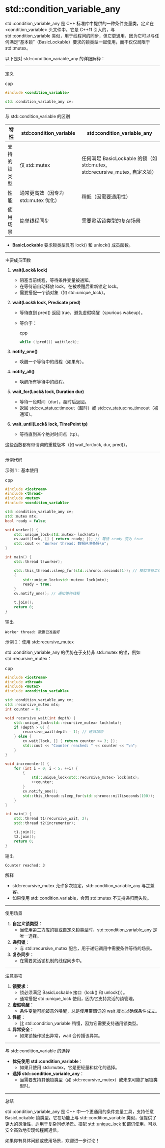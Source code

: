 # std::condition_variable_any

std::condition_variable_any 是 C++ 标准库中提供的一种条件变量类，定义在 <condition_variable> 头文件中。它是 C++11 引入的，与 std::condition_variable 类似，用于线程间的同步，但它更通用，因为它可以与任何满足“基本锁”（BasicLockable）要求的锁类型一起使用，而不仅仅局限于 std::mutex。

以下是对 std::condition_variable_any 的详细解释：

------

定义

cpp

```cpp
#include <condition_variable>

std::condition_variable_any cv;
```

------

与 std::condition_variable 的区别

| 特性         | std::condition_variable              | std::condition_variable_any                                  |
| ------------ | ------------------------------------ | ------------------------------------------------------------ |
| 支持的锁类型 | 仅 std::mutex                        | 任何满足 BasicLockable 的锁（如 std::mutex, std::recursive_mutex, 自定义锁） |
| 性能         | 通常更高效（因专为 std::mutex 优化） | 稍低（因需要通用性）                                         |
| 使用场景     | 简单线程同步                         | 需要灵活锁类型的复杂场景                                     |

- **BasicLockable** 要求锁类型具有 lock() 和 unlock() 成员函数。

------

主要成员函数

1. **wait(Lock& lock)**  

   - 阻塞当前线程，等待条件变量被通知。
   - 在等待前自动释放 lock，在被唤醒后重新锁定 lock。
   - 需要搭配一个锁对象（如 std::unique_lock）。

2. **wait(Lock& lock, Predicate pred)**  

   - 等待直到 pred() 返回 true，避免虚假唤醒（spurious wakeup）。

   - 等价于：

     cpp

     ```cpp
     while (!pred()) wait(lock);
     ```

3. **notify_one()**  

   - 唤醒一个等待中的线程（如果有）。

4. **notify_all()**  

   - 唤醒所有等待中的线程。

5. **wait_for(Lock& lock, Duration dur)**  

   - 等待一段时间（dur），超时后返回。
   - 返回 std::cv_status::timeout（超时）或 std::cv_status::no_timeout（被通知）。

6. **wait_until(Lock& lock, TimePoint tp)**  

   - 等待直到某个绝对时间点（tp）。

这些函数都有带谓词的重载版本（如 wait_for(lock, dur, pred)）。

------

示例代码

示例 1：基本使用

cpp

```cpp
#include <iostream>
#include <thread>
#include <mutex>
#include <condition_variable>

std::condition_variable_any cv;
std::mutex mtx;
bool ready = false;

void worker() {
    std::unique_lock<std::mutex> lock(mtx);
    cv.wait(lock, [] { return ready; }); // 等待 ready 变为 true
    std::cout << "Worker thread: 数据已准备好\n";
}

int main() {
    std::thread t(worker);

    std::this_thread::sleep_for(std::chrono::seconds(1)); // 模拟准备工作
    {
        std::unique_lock<std::mutex> lock(mtx);
        ready = true;
    }
    cv.notify_one(); // 通知等待线程

    t.join();
    return 0;
}
```

输出

```text
Worker thread: 数据已准备好
```

示例 2：使用 std::recursive_mutex

std::condition_variable_any 的优势在于支持非 std::mutex 的锁，例如 std::recursive_mutex：

cpp

```cpp
#include <iostream>
#include <thread>
#include <mutex>
#include <condition_variable>

std::condition_variable_any cv;
std::recursive_mutex mtx;
int counter = 0;

void recursive_wait(int depth) {
    std::unique_lock<std::recursive_mutex> lock(mtx);
    if (depth > 0) {
        recursive_wait(depth - 1); // 递归加锁
    } else {
        cv.wait(lock, [] { return counter >= 3; });
        std::cout << "Counter reached: " << counter << "\n";
    }
}

void incrementer() {
    for (int i = 0; i < 5; ++i) {
        {
            std::unique_lock<std::recursive_mutex> lock(mtx);
            ++counter;
        }
        cv.notify_one();
        std::this_thread::sleep_for(std::chrono::milliseconds(100));
    }
}

int main() {
    std::thread t1(recursive_wait, 2);
    std::thread t2(incrementer);

    t1.join();
    t2.join();
    return 0;
}
```

输出

```text
Counter reached: 3
```

解释

- std::recursive_mutex 允许多次锁定，std::condition_variable_any 与之兼容。
- 如果使用 std::condition_variable，会因 std::mutex 不支持递归而失败。

------

使用场景

1. **自定义锁类型**：
   - 当使用第三方库的锁或自定义锁类型时，std::condition_variable_any 是唯一选择。
2. **递归锁**：
   - 与 std::recursive_mutex 配合，用于递归调用中需要条件等待的场景。
3. **复杂同步**：
   - 在需要灵活锁机制的线程同步中。

------

注意事项

1. **锁要求**：
   - 锁必须满足 BasicLockable 接口（lock() 和 unlock()）。
   - 通常搭配 std::unique_lock 使用，因为它支持灵活的锁管理。
2. **虚假唤醒**：
   - 条件变量可能被意外唤醒，总是使用带谓词的 wait 版本以确保条件成立。
3. **性能**：
   - 比 std::condition_variable 稍慢，因为它需要支持通用锁类型。
4. **异常安全**：
   - 如果锁操作抛出异常，wait 会传播该异常。

------

与 std::condition_variable 的选择

- **优先使用 std::condition_variable**：
  - 如果只使用 std::mutex，它是更轻量和优化的选择。
- **选择 std::condition_variable_any**：
  - 当需要支持其他锁类型（如 std::recursive_mutex）或未来可能扩展锁类型时。

------

总结

std::condition_variable_any 是 C++ 中一个更通用的条件变量工具，支持任意 BasicLockable 锁类型。它在功能上与 std::condition_variable 类似，但提供了更大的灵活性，适用于复杂同步场景。搭配 std::unique_lock 和谓词使用，可以安全高效地实现线程间通信。

如果你有具体问题或使用场景，欢迎进一步讨论！